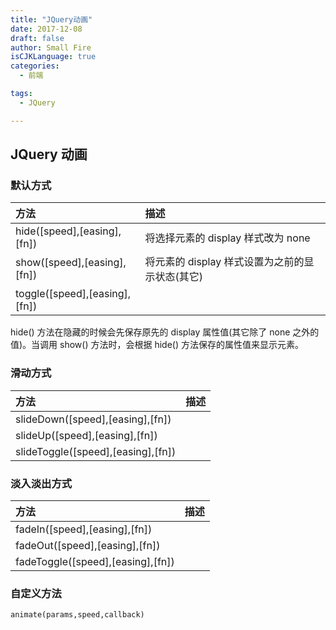 ```yaml
---
title: "JQuery动画"
date: 2017-12-08
draft: false
author: Small Fire
isCJKLanguage: true
categories: 
  - 前端

tags: 
  - JQuery

---
```


## JQuery 动画

### 默认方式

| 方法                          | 描述                                            |
| :---------------------------- | :---------------------------------------------- |
| hide([speed],[easing],[fn])   | 将选择元素的 display 样式改为 none              |
| show([speed],[easing],[fn])   | 将元素的 display 样式设置为之前的显示状态(其它) |
| toggle([speed],[easing],[fn]) |                                                 |

hide() 方法在隐藏的时候会先保存原先的 display 属性值(其它除了 none 之外的值)。当调用 show() 方法时，会根据 hide() 方法保存的属性值来显示元素。

### 滑动方式

| 方法                               | 描述 |
| :--------------------------------- | :--- |
| slideDown([speed],[easing],[fn])   |      |
| slideUp([speed],[easing],[fn])     |      |
| slideToggle([speed],[easing],[fn]) |      |



### 淡入淡出方式

| 方法                              | 描述 |
| :-------------------------------- | :--- |
| fadeIn([speed],[easing],[fn])     |      |
| fadeOut([speed],[easing],[fn])    |      |
| fadeToggle([speed],[easing],[fn]) |      |

### 自定义方法

`animate(params,speed,callback)`